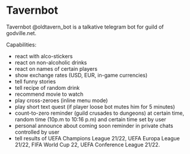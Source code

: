 # Tavernbot
Tavernbot @oldtavern_bot is a talkative telegram bot for guild of godville.net. 

Сapabilities:
  - react with alco-stickers
  - react on non-alcoholic drinks
  - react on names of certain players  
  - show exchange rates (USD, EUR, in-game currencies)
  - tell funny stories
  - tell recipe of random drink 
  - recommend movie to watch
  - play cross-zeroes (inline menu mode)
  - play short text quest (if player loose bot mutes him for 5 minutes)
  - count-to-zero reminder (guild crusades to dungeons) at certain time, random time (10p.m to 10:16 p.m) and certain time set by user
  - personal announce about coming soon reminder in private chats controlled by user
  - tell results of UEFA Champions League 21/22, UEFA Europa League 21/22, FIFA World Cup 22, UEFA Conference League 21/22.
